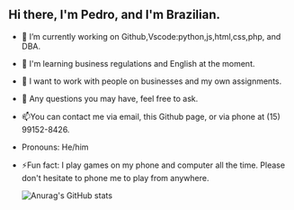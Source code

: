 ## Hi there, I'm Pedro, and I'm Brazilian.
- 🔭 I’m currently working on Github,Vscode:python,js,html,css,php, and DBA.
- 🌱 I'm learning business regulations and English at the moment.
- 👯 I want to work with people on businesses and my own assignments.
- 💬 Any questions you may have, feel free to ask.
- 📫You can contact me via email, this Github page, or via phone at (15) 99152-8426.
-  Pronouns: He/him
- ⚡Fun fact: I play games on my phone and computer all the time. Please don't hesitate to phone me to play from anywhere.

  ![Anurag's GitHub stats](https://github-readme-stats.vercel.app/api?username=anuraghazra&show_icons=true&theme=transparent)
  
